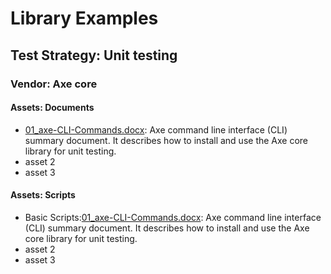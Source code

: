 # Library Examples

## Test Strategy: Unit testing

### Vendor: Axe core

#### Assets: Documents

  * [01_axe-CLI-Commands.docx](https://github.com/akingkci/Playbook-Automation/blob/master/test-strategy/unit/Axe/docs/01_axe-CLI-Commands.docx): Axe command line interface (CLI) summary document. It describes how to install and use the Axe core library for unit testing.
  * asset 2
  * asset 3
  
#### Assets: Scripts
  * Basic Scripts:[01_axe-CLI-Commands.docx](https://github.com/akingkci/Playbook-Automation/blob/master/test-strategy/unit/Axe/docs/01_axe-CLI-Commands.docx): Axe command line interface (CLI) summary document. It describes how to install and use the Axe core library for unit testing.
  * asset 2
  * asset 3
  
  
